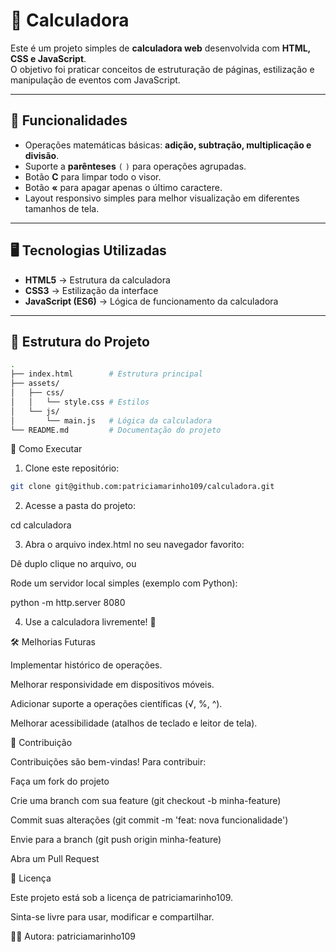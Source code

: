 # 🧮 Calculadora

Este é um projeto simples de **calculadora web** desenvolvida com **HTML, CSS e JavaScript**.  
O objetivo foi praticar conceitos de estruturação de páginas, estilização e manipulação de eventos com JavaScript.

---

## 🚀 Funcionalidades

- Operações matemáticas básicas: **adição, subtração, multiplicação e divisão**.  
- Suporte a **parênteses** `(` `)` para operações agrupadas.  
- Botão **C** para limpar todo o visor.  
- Botão **«** para apagar apenas o último caractere.  
- Layout responsivo simples para melhor visualização em diferentes tamanhos de tela.

---

## 🖥️ Tecnologias Utilizadas

- **HTML5** → Estrutura da calculadora  
- **CSS3** → Estilização da interface  
- **JavaScript (ES6)** → Lógica de funcionamento da calculadora

---

## 📂 Estrutura do Projeto

```bash
.
├── index.html        # Estrutura principal
├── assets/
│   ├── css/
│   │   └── style.css # Estilos
│   └── js/
│       └── main.js   # Lógica da calculadora
└── README.md         # Documentação do projeto
```


🔧 Como Executar

1. Clone este repositório:

```bash
git clone git@github.com:patriciamarinho109/calculadora.git

```


2. Acesse a pasta do projeto:

cd calculadora


3. Abra o arquivo index.html no seu navegador favorito:

Dê duplo clique no arquivo, ou

Rode um servidor local simples (exemplo com Python):

python -m http.server 8080


4. Use a calculadora livremente! 🎉


🛠️ Melhorias Futuras

 Implementar histórico de operações.

 Melhorar responsividade em dispositivos móveis.

 Adicionar suporte a operações científicas (√, %, ^).

 Melhorar acessibilidade (atalhos de teclado e leitor de tela).

🤝 Contribuição

Contribuições são bem-vindas!
Para contribuir:

Faça um fork do projeto

Crie uma branch com sua feature (git checkout -b minha-feature)

Commit suas alterações (git commit -m 'feat: nova funcionalidade')

Envie para a branch (git push origin minha-feature)

Abra um Pull Request


📜 Licença


Este projeto está sob a licença de patriciamarinho109.

Sinta-se livre para usar, modificar e compartilhar.

👩‍💻 Autora: patriciamarinho109